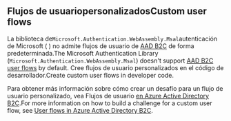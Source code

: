 ## <a name="custom-user-flows"></a><span data-ttu-id="eb722-101">Flujos de usuariopersonalizados</span><span class="sxs-lookup"><span data-stu-id="eb722-101">Custom user flows</span></span>

<span data-ttu-id="eb722-102">La biblioteca de`Microsoft.Authentication.WebAssembly.Msal`autenticación de Microsoft ( ) no admite flujos de usuario de [AAD B2C](/azure/active-directory-b2c/user-flow-overview) de forma predeterminada.</span><span class="sxs-lookup"><span data-stu-id="eb722-102">The Microsoft Authentication Library (`Microsoft.Authentication.WebAssembly.Msal`) doesn't support [AAD B2C user flows](/azure/active-directory-b2c/user-flow-overview) by default.</span></span> <span data-ttu-id="eb722-103">Cree flujos de usuario personalizados en el código de desarrollador.</span><span class="sxs-lookup"><span data-stu-id="eb722-103">Create custom user flows in developer code.</span></span>

<span data-ttu-id="eb722-104">Para obtener más información sobre cómo crear un desafío para un flujo de usuario personalizado, vea Flujos de usuario [en Azure Active Directory B2C](/azure/active-directory-b2c/user-flow-overview).</span><span class="sxs-lookup"><span data-stu-id="eb722-104">For more information on how to build a challenge for a custom user flow, see [User flows in Azure Active Directory B2C](/azure/active-directory-b2c/user-flow-overview).</span></span>
